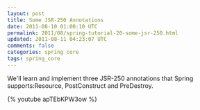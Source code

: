 ```yaml
---           
layout: post
title: Some JSR-250 Annotations
date: 2011-08-10 01:00:10 UTC
permalink: 2011/08/spring-tutorial-20-some-jsr-250.html
updated: 2011-08-11 04:23:07 UTC
comments: false
categories: spring core
tags: spring_core
---
```


We'll learn and implement three JSR-250 annotations that Spring supports:Resource, PostConstruct and PreDestroy.

{% youtube apTEbKPW3ow %}